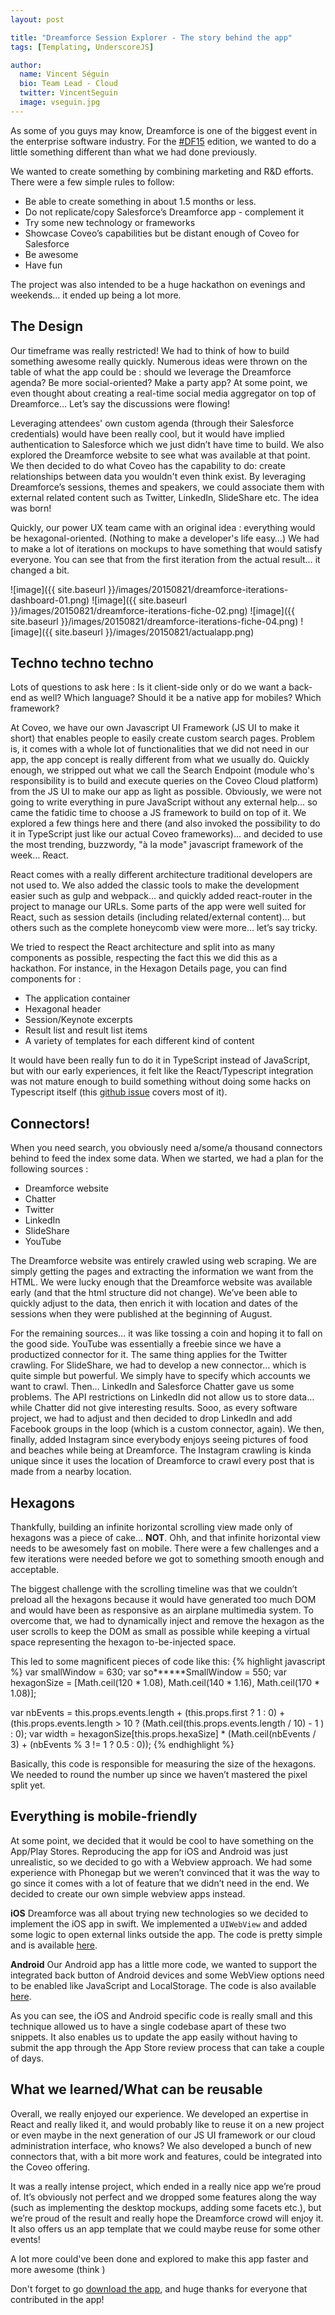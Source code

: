 ```yaml
---
layout: post

title: "Dreamforce Session Explorer - The story behind the app"
tags: [Templating, UnderscoreJS]

author:
  name: Vincent Séguin
  bio: Team Lead - Cloud
  twitter: VincentSeguin
  image: vseguin.jpg
---
```


As some of you guys may know, Dreamforce is one of the biggest event in the enterprise software industry. For the [#DF15](https://twitter.com/search?q=%23DF15) edition, we wanted to do a little something different than what we had done previously.

<!-- more -->

We wanted to create something by combining marketing and R&D efforts. There were a few simple rules to follow:

* Be able to create something in about 1.5 months or less.
* Do not replicate/copy Salesforce’s Dreamforce app - complement it
* Try some new technology or frameworks
* Showcase Coveo’s capabilities but be distant enough of Coveo for Salesforce
* Be awesome
* Have fun

The project was also intended to be a huge hackathon on evenings and weekends… it ended up being a lot more.

## The Design

Our timeframe was really restricted! We had to think of how to build something awesome really quickly. Numerous ideas were thrown on the table of what the app could be : should we leverage the Dreamforce agenda? Be more social-oriented? Make a party app?  At some point, we even thought about creating a real-time social media aggregator on top of Dreamforce… Let’s say the discussions were flowing!

Leveraging attendees' own custom agenda (through their Salesforce credentials) would have been really cool, but it would have implied authentication to Salesforce which we just didn’t have time to build. We also explored the Dreamforce website to see what was available at that point. We then decided to do what Coveo has the capability to do: create relationships between data you wouldn't even think exist. By leveraging Dreamforce’s sessions, themes and speakers, we could associate them with external related content such as Twitter, LinkedIn, SlideShare etc. The idea was born!

Quickly, our power UX team came with an original idea : everything would be hexagonal-oriented. (Nothing to make a developer's life easy…)  We had to make a lot of iterations on mockups to have something that would satisfy everyone. You can see that from the first iteration from the actual result… it changed a bit.

![image]({{ site.baseurl }}/images/20150821/dreamforce-iterations-dashboard-01.png)
![image]({{ site.baseurl }}/images/20150821/dreamforce-iterations-fiche-02.png)
![image]({{ site.baseurl }}/images/20150821/dreamforce-iterations-fiche-04.png)
![image]({{ site.baseurl }}/images/20150821/actualapp.png)

## Techno techno techno

Lots of questions to ask here : Is it client-side only or do we want a back-end as well? Which language? Should it be a native app for mobiles? Which framework?

At Coveo, we have our own Javascript UI Framework (JS UI to make it short) that enables people to easily create custom search pages. Problem is, it comes with a whole lot of functionalities that we did not need in our app, the app concept is really different from what we usually do. Quickly enough, we stripped out what we call the Search Endpoint (module who's responsibility is to build and execute queries on the Coveo Cloud platform) from the JS UI to make our app as light as possible. Obviously, we were not going to write everything in pure JavaScript without any external help… so came the fatidic time to choose a JS framework to build on top of it. We explored a few things here and there (and also invoked the possibility to do it in TypeScript just like our actual Coveo frameworks)... and decided to use the most trending, buzzwordy, "à la mode" javascript framework of the week... React.

React comes with a really different architecture traditional developers are not used to. We also added the classic tools to make the development easier such as gulp and webpack… and quickly added react-router in the project to manage our URLs. Some parts of the app were well suited for React, such as session details (including related/external content)... but others such as the complete honeycomb view were more… let’s say tricky.

We tried to respect the React architecture and split into as many components as possible, respecting the fact this we did this as a hackathon. For instance, in the Hexagon Details page, you can find components for :

* The application container
* Hexagonal header
* Session/Keynote excerpts
* Result list and result list items
* A variety of templates for each different kind of content

It would have been really fun to do it in TypeScript instead of JavaScript, but with our early experiences, it felt like the React/Typescript integration was not mature enough to build something without doing some hacks on Typescript itself (this [github issue](https://github.com/Microsoft/TypeScript/issues/3203) covers most of it).

## Connectors!

When you need search, you obviously need a/some/a thousand connectors behind to feed the index some data. When we started, we had a plan for the following sources :
* Dreamforce website
* Chatter
* Twitter
* LinkedIn
* SlideShare
* YouTube

The Dreamforce website was entirely crawled using web scraping. We are simply getting the pages and extracting the information we want from the HTML. We were lucky enough that the Dreamforce website was available early (and that the html structure did not change). We’ve been able to quickly adjust to the data, then enrich it with location and dates of the sessions when they were published at the beginning of August.

For the remaining sources… it was like tossing a coin and hoping it to fall on the good side. YouTube was essentially a freebie since we have a productized connector for it. The same thing applies for the Twitter crawling. For SlideShare, we had to develop a new connector… which is quite simple but powerful. We simply have to specify which accounts we want to crawl. Then… LinkedIn and Salesforce Chatter gave us some problems. The API restrictions on LinkedIn did not allow us to store data… while Chatter did not give interesting results. Sooo, as every software project, we had to adjust and then decided to drop LinkedIn and add Facebook groups in the loop (which is a custom connector, again). We then, finally, added Instagram since everybody enjoys seeing pictures of food and beaches while being at Dreamforce. The Instagram crawling is kinda unique since it uses the location of Dreamforce to crawl every post that is made from a nearby location.

## Hexagons

Thankfully, building an infinite horizontal scrolling view made only of hexagons was a piece of cake… **NOT**. Ohh, and that infinite horizontal view needs to be awesomely fast on mobile. There were a few challenges and a few iterations were needed before we got to something smooth enough and acceptable.

The biggest challenge with the scrolling timeline was that we couldn’t preload all the hexagons because it would have generated too much DOM and would have been as responsive as an airplane multimedia system. To overcome that, we had to dynamically inject and remove the hexagon as the user scrolls to keep the DOM as small as possible while keeping a virtual space representing the hexagon to-be-injected space.

This led to some magnificent pieces of code like this:
{% highlight javascript %}
var smallWindow = 630;
var so******SmallWindow = 550;
var hexagonSize = [Math.ceil(120 * 1.08), Math.ceil(140 * 1.16), Math.ceil(170 * 1.08)];

var nbEvents = this.props.events.length + (this.props.first ? 1 : 0) + (this.props.events.length > 10 ? (Math.ceil(this.props.events.length / 10) - 1 ) : 0);
var width = hexagonSize[this.props.hexaSize] * (Math.ceil(nbEvents / 3) + (nbEvents % 3 != 1 ? 0.5 : 0));
{% endhighlight %}

Basically, this code is responsible for measuring the size of the hexagons. We needed to round the number up since we haven’t mastered the pixel split yet.

## Everything is mobile-friendly

At some point, we decided that it would be cool to have something on the App/Play Stores. Reproducing the app for iOS and Android was just unrealistic, so we decided to go with a Webview approach. We had some experience with Phonegap but we weren’t convinced that it was the way to go since it comes with a lot of feature that we didn’t need in the end. We decided to create our own simple webview apps instead.

**iOS**
Dreamforce was all about trying new technologies so we decided to implement the iOS app in swift. We implemented a `UIWebView` and added some logic to open external links outside the app. The code is pretty simple and is available [here](https://gist.github.com/wfortin/bf7fd2c1798429f0a8fa).

**Android**
Our Android app has a little more code, we wanted to support the integrated back button of Android devices and some WebView options need to be enabled like JavaScript and LocalStorage. The code is also available [here](https://gist.github.com/wfortin/7caf9e5c4eca5497407a).

As you can see, the iOS and Android specific code is really small and this technique allowed us to have a single codebase apart of these two snippets. It also enables us to update the app easily without having to submit the app through the App Store review process that can take a couple of days.

## What we learned/What can be reusable

Overall, we really enjoyed our experience. We developed an expertise in React and really liked it, and would probably like to reuse it on a new project or even maybe in the next generation of our JS UI framework or our cloud administration interface, who knows? We also developed a bunch of new connectors that, with a bit more work and features, could be integrated into the Coveo offering.

It was a really intense project, which ended in a really nice app we’re proud of. It’s obviously not perfect and we dropped some features along the way (such as implementing the desktop mockups, adding some facets etc.), but we’re proud of the result and really hope the Dreamforce crowd will enjoy it. It also offers us an app template that we could maybe reuse for some other events!

A lot more could've been done and explored to make this app faster and more awesome (think )

Don't forget to go [download the app](http://df15.coveo.com/app), and huge thanks for everyone that contributed in the app!
